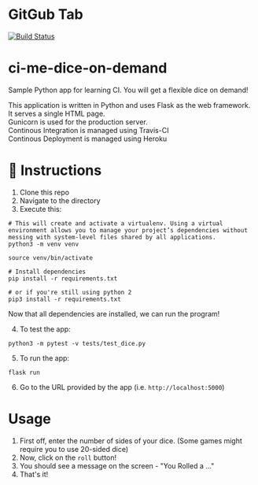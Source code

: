 # GitGub Tab

[![Build Status](https://app.travis-ci.com/GirlesaQuinteroR/ci-me-dice-on-demand.svg?branch=main)](https://app.travis-ci.com/GirlesaQuinteroR/ci-me-dice-on-demand)

# ci-me-dice-on-demand

Sample Python app for learning CI. You will get a flexible dice on demand! 

This application is written in Python and uses Flask as the web framework. It serves a single HTML page.  
Gunicorn is used for the production server.  
Continous Integration is managed using Travis-CI  
Continous Deployment is managed using Heroku  

# :page_with_curl: Instructions
1. Clone this repo
2. Navigate to the directory
3. Execute this:
```
# This will create and activate a virtualenv. Using a virtual environment allows you to manage your project’s dependencies without messing with system-level files shared by all applications.
python3 -m venv venv

source venv/bin/activate

# Install dependencies
pip install -r requirements.txt

# or if you're still using python 2
pip3 install -r requirements.txt
```

Now that all dependencies are installed, we can run the program!

4. To test the app:
```
python3 -m pytest -v tests/test_dice.py
```
5. To run the app:
```
flask run
```

6. Go to the URL provided by the app (i.e. `http://localhost:5000`)

# Usage

1. First off, enter the number of sides of your dice. (Some games might require you to use 20-sided dice)
2. Now, click on the `roll` button!
3. You should see a message on the screen - "You Rolled a ..."
4. That's it!


